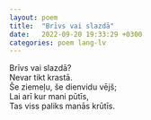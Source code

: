 ```yaml
---
layout: poem
title:  "Brīvs vai slazdā"
date:   2022-09-20 19:33:29 +0300
categories: poem lang-lv
---
```


Brīvs vai slazdā? \
Nevar tikt krastā. \
Še ziemeļu, še dienvidu vējš; \
Lai arī kur mani pūtīs, \
Tas viss paliks manās krūtīs.
